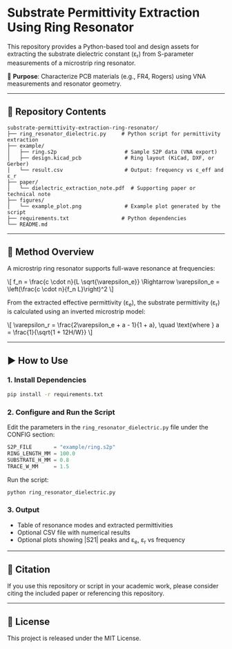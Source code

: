 
# Substrate Permittivity Extraction Using Ring Resonator

This repository provides a Python-based tool and design assets for extracting the substrate dielectric constant (ε<sub>r</sub>) from S-parameter measurements of a microstrip ring resonator.

📡 **Purpose**: Characterize PCB materials (e.g., FR4, Rogers) using VNA measurements and resonator geometry.

---

## 📂 Repository Contents

```
substrate-permittivity-extraction-ring-resonator/
├── ring_resonator_dielectric.py     # Python script for permittivity extraction
├── example/
│   ├── ring.s2p                      # Sample S2P data (VNA export)
│   ├── design.kicad_pcb              # Ring layout (KiCad, DXF, or Gerber)
│   └── result.csv                    # Output: frequency vs ε_eff and ε_r
├── paper/
│   └── dielectric_extraction_note.pdf  # Supporting paper or technical note
├── figures/
│   └── example_plot.png              # Example plot generated by the script
├── requirements.txt                 # Python dependencies
└── README.md
```

---

## 🧮 Method Overview

A microstrip ring resonator supports full-wave resonance at frequencies:

\\[
f_n = \frac{c \cdot n}{L \sqrt{\varepsilon_e}} \Rightarrow \varepsilon_e = \left(\frac{c \cdot n}{f_n L}\right)^2
\\]

From the extracted effective permittivity (ε<sub>e</sub>), the substrate permittivity (ε<sub>r</sub>) is calculated using an inverted microstrip model:

\\[
\varepsilon_r = \frac{2\varepsilon_e + a - 1}{1 + a}, \quad \text{where } a = \frac{1}{\sqrt{1 + 12H/W}}
\\]

---

## ▶️ How to Use

### 1. Install Dependencies

```bash
pip install -r requirements.txt
```

### 2. Configure and Run the Script

Edit the parameters in the `ring_resonator_dielectric.py` file under the CONFIG section:

```python
S2P_FILE       = "example/ring.s2p"
RING_LENGTH_MM = 100.0
SUBSTRATE_H_MM = 0.8
TRACE_W_MM     = 1.5
```

Run the script:

```bash
python ring_resonator_dielectric.py
```

### 3. Output

- Table of resonance modes and extracted permittivities
- Optional CSV file with numerical results
- Optional plots showing |S21| peaks and ε<sub>e</sub>, ε<sub>r</sub> vs frequency

---

## 📘 Citation

If you use this repository or script in your academic work, please consider citing the included paper or referencing this repository.

---

## 📎 License

This project is released under the MIT License.

